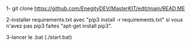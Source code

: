 1- git clone https://github.com/EnegityDEV/MasterKIT/edit/main/READ.ME

2-installer requirements.txt avec "pip3 install -r requirements.txt"
si vous n'avez pas pip3 faites "apt-get install pip3".

3-lancer le .bat (./start.bat)

